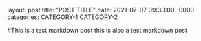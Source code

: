 layout: post
title: "POST TITLE"
date: 2021-07-07 09:30:00 -0000
categories: CATEGORY-1 CATEGORY-2

#This is a test markdown post
this is also a test markdown post
